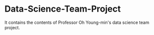 # Data-Science-Team-Project
It contains the contents of Professor Oh Young-min's data science team project.
